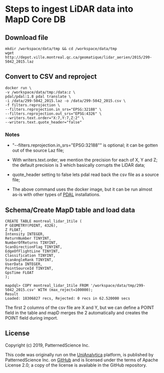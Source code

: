 # Steps to ingest LiDAR data into MapD Core DB

## Download file

```
mkdir /workspace/data/tmp && cd /workspace/data/tmp
wget http://depot.ville.montreal.qc.ca/geomatique/lidar_aerien/2015/299-5042_2015.laz
```

## Convert to CSV and reproject

```
docker run \
-v /workspace/data/tmp:/data:z \
pdal/pdal:1.8 pdal translate \
-i /data/299-5042_2015.laz -o /data/299-5042_2015.csv \
-f filters.reprojection \
--filters.reprojection.in_srs="EPSG:32188" \
--filters.reprojection.out_srs="EPSG:4326" \
--writers.text.order="X:7,Y:7,Z:2" \
--writers.text.quote_header="false"
```

### Notes

- "--filters.reprojection.in_srs="EPSG:32188"" is optional; it can be gotten out of the source Laz file;

- With writers.text.order, we mention the precision for each of X, Y and Z; the default precision is 3 which basically corrupts the LiDAR data;

- quote_header setting to false lets pdal read back the csv file as a source file;

- The above command uses the docker image, but it can be run almost as-is with other types of [PDAL](https://pdal.io/download.html) installations.

## Schema/Create MapD table and load data

```
CREATE TABLE montreal_lidar_1tile (
P GEOMETRY(POINT, 4326),
Z FLOAT,
Intensity INTEGER,
ReturnNumber TINYINT,
NumberOfReturns TINYINT,
ScanDirectionFlag TINYINT,
EdgeOfFlightLine TINYINT,
Classification TINYINT,
ScanAngleRank TINYINT,
UserData INTEGER,
PointSourceId TINYINT,
GpsTime FLOAT
);
```

```
mapdql> COPY montreal_lidar_1tile FROM '/workspace/data/tmp/299-5042_2015.csv' WITH (max_reject=100000);
Result
Loaded: 18306827 recs, Rejected: 0 recs in 62.520000 secs
```

The first 2 columns of the csv file are X and Y, but we can define a POINT field in the table and mapD merges the 2 automatically and creates the POINT field during import.

## License

Copyright (c) 2019, PatternedScience Inc.

This code was originally run on the [UniAnalytica](https://www.unianalytica.com) platform, is published by PatternedScience Inc. on [GitHub](https://github.com/patternedscience/GPU-Analytics-Perf-Tests) and is licensed under the terms of Apache License 2.0; a copy of the license is available in the GitHub repository.
